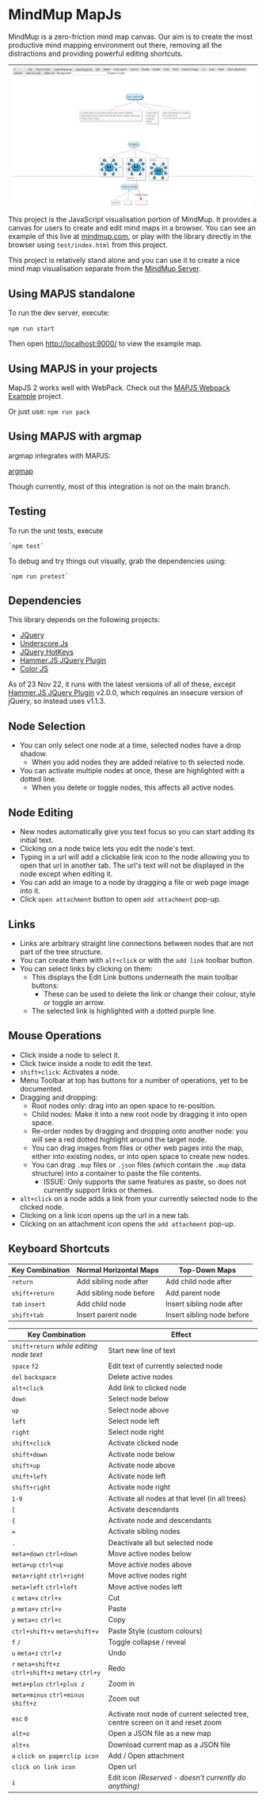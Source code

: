 # MindMup MapJs

MindMup is a zero-friction mind map canvas. Our aim is to create the most productive mind mapping environment out there, removing all the distractions and providing powerful editing shortcuts.

|[![Example Map](docs/mapjs-example-screenshot.png)](site/input/html/legacy-mapjs-example-map.html "Example Map")|
|----------------------------|

This project is the JavaScript visualisation portion of MindMup. It provides a canvas for users to create and edit mind maps in a browser. You can see an example of this live at [mindmup.com](http://www.mindmup.com), or play with the library directly in the browser using `test/index.html` from this project.

This project is relatively stand alone and you can use it to create a nice mind map visualisation separate from the [MindMup Server](https://www.mindmup.com).

## Using MAPJS standalone

To run the dev server, execute:

`npm run start`

Then open <http://localhost:9000/> to view the example map.

## Using MAPJS in your projects

MapJS 2 works well with WebPack. Check out the [MAPJS Webpack Example](https://github.com/mindmup/mapjs-webpack-example) project.

Or just use: `npm run pack`

## Using MAPJS with argmap

argmap integrates with MAPJS:

[argmap](https://github.com/s6mike/argmap/tree/master)

Though currently, most of this integration is not on the main branch.

## Testing

To run the unit tests, execute

    `npm test`

To debug and try things out visually, grab the dependencies using:

    `npm run pretest`

## Dependencies

This library depends on the following projects:

- [JQuery](http://jquery.com/)
- [Underscore.Js](http://underscorejs.org/)
- [JQuery HotKeys](http://jquery.com/)
- [Hammer.JS JQuery Plugin](http://eightmedia.github.com/hammer.js)
- [Color JS](https://github.com/harthur/color)

As of 23 Nov 22, it runs with the latest versions of all of these, except [Hammer.JS JQuery Plugin](http://eightmedia.github.com/hammer.js) v2.0.0, which requires an insecure version of jQuery, so instead uses v1.1.3.

## Node Selection

- You can only select one node at a time, selected nodes have a drop shadow.
  - When you add nodes they are added relative to th selected node.
- You can activate multiple nodes at once, these are highlighted with a dotted line.
  - When you delete or toggle nodes, this affects all active nodes.

## Node Editing

- New nodes automatically give you text focus so you can start adding its initial text.
- Clicking on a node twice lets you edit the node's text.
- Typing in a url will add a clickable link icon to the node allowing you to open that url in another tab. The url's text will not be displayed in the node except when editing it.
- You can add an image to a node by dragging a file or web page image into it.
- Click `open attachment` button to open `add attachment` pop-up.

## Links

- Links are arbitrary straight line connections between nodes that are not part of the tree structure.
- You can create them with `alt+click` or with the `add link` toolbar button.
- You can select links by clicking on them:
  - This displays the Edit Link buttons underneath the main toolbar buttons:
    - These can be used to delete the link or change their colour, style or toggle an arrow.
  - The selected link is highlighted with a dotted purple line.

## Mouse Operations

- Click inside a node to select it.
- Click twice inside a node to edit the text.
- `shift+click`: Activates a node.
- Menu Toolbar at top has buttons for a number of operations, yet to be documented.
- Dragging and dropping:
  - Root nodes only: drag into an open space to re-position.
  - Child nodes: Make it into a new root node by dragging it into open space.
  - Re-order nodes by dragging and dropping onto another node: you will see a red dotted highlight around the target node.
  - You can drag images from files or other web pages into the map, either into existing nodes, or into open space to create new nodes.
  - You can drag `.mup` files or `.json` files (which contain the `.mup` data structure) into a container to paste the file contents.
    - ISSUE: Only supports the same features as paste, so does not currently support links or themes.
- `alt+click` on a node adds a link from your currently selected node to the clicked node.
- Clicking on a link icon opens up the url in a new tab.
- Clicking on an attachment icon opens the `add attachment` pop-up.

## Keyboard Shortcuts

| Key Combination | Normal Horizontal Maps | Top-Down Maps |
|-----------------|----------------------------|---|
`return`  | Add sibling node after | Add child node after
`shift+return` | Add sibling node before | Add parent node
`tab` `insert`  | Add child node | Insert sibling node after
`shift+tab` | Insert parent node | Insert sibling node before

| Key Combination | Effect |
|-----------------|---|
`shift+return` *while editing node text* | Start new line of text
`space` `f2` | Edit text of currently selected node
`del` `backspace` | Delete active nodes
`alt+click` | Add link to clicked node
`down` | Select node below
`up` | Select node above
`left` | Select node left
`right` | Select node right
`shift+click` | Activate clicked node
`shift+down` | Activate node below
`shift+up` | Activate node above
`shift+left` | Activate node left
`shift+right` | Activate node right
`1-9` | Activate all nodes at that level (in all trees)
`[` | Activate descendants
`{` | Activate node and descendants
`=` | Activate sibling nodes
`.` | Deactivate all but selected node
`meta+down` `ctrl+down` | Move active nodes below
`meta+up` `ctrl+up`| Move active nodes above
`meta+right` `ctrl+right` | Move active nodes right
`meta+left` `ctrl+left` | Move active nodes left
`c` `meta+x` `ctrl+x` | Cut
`p` `meta+v` `ctrl+v` | Paste
`y` `meta+c` `ctrl+c` | Copy
`ctrl+shift+v` `meta+shift+v` | Paste Style (custom colours)
`f` `/` | Toggle collapse / reveal
`u` `meta+z` `ctrl+z` | Undo
`r` `meta+shift+z` `ctrl+shift+z` `meta+y` `ctrl+y` | Redo
`meta+plus` `ctrl+plus z` | Zoom in
`meta+minus` `ctrl+minus` `shift+z` | Zoom out
`esc` `0` | Activate root node of current selected tree, centre screen on it and reset zoom
`alt+o` | Open a JSON file as a new map
`alt+s` | Download current map as a JSON file
`a` `click on paperclip icon` | Add / Open attachment
`click on link icon` | Open url
`i` | Edit icon *(Reserved - doesn't currently do anything)*
